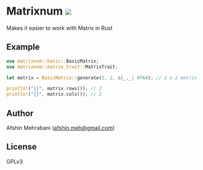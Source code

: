 # Matrixnum [![](https://img.shields.io/crates/v/matrixnum.svg)](https://crates.io/crates/matrixnum)

Makes it easier to work with Matrix in Rust

## Example

```rust
use matrixnum::basic::BasicMatrix;
use matrixnum::matrix_trait::MatrixTrait;

let matrix = BasicMatrix::generate(2, 2, &|_,_| 0f64); // 2 x 2 matrix

println!("{}", matrix.rows()); // 2
println!("{}", matrix.cols()); // 2
```

## Author

Afshin Mehrabani (afshin.meh@gmail.com)

## License

GPLv3
